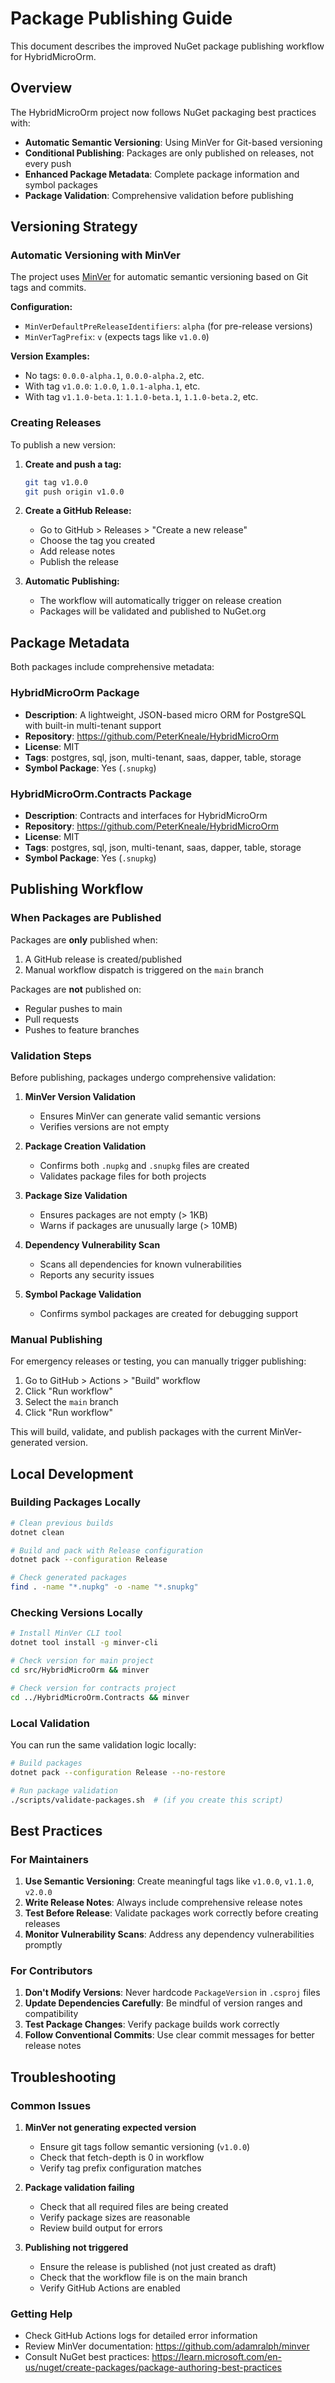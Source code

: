 # Package Publishing Guide

This document describes the improved NuGet package publishing workflow for HybridMicroOrm.

## Overview

The HybridMicroOrm project now follows NuGet packaging best practices with:

- **Automatic Semantic Versioning**: Using MinVer for Git-based versioning
- **Conditional Publishing**: Packages are only published on releases, not every push
- **Enhanced Package Metadata**: Complete package information and symbol packages
- **Package Validation**: Comprehensive validation before publishing

## Versioning Strategy

### Automatic Versioning with MinVer

The project uses [MinVer](https://github.com/adamralph/minver) for automatic semantic versioning based on Git tags and commits.

**Configuration:**
- `MinVerDefaultPreReleaseIdentifiers`: `alpha` (for pre-release versions)
- `MinVerTagPrefix`: `v` (expects tags like `v1.0.0`)

**Version Examples:**
- No tags: `0.0.0-alpha.1`, `0.0.0-alpha.2`, etc.
- With tag `v1.0.0`: `1.0.0`, `1.0.1-alpha.1`, etc.
- With tag `v1.1.0-beta.1`: `1.1.0-beta.1`, `1.1.0-beta.2`, etc.

### Creating Releases

To publish a new version:

1. **Create and push a tag:**
   ```bash
   git tag v1.0.0
   git push origin v1.0.0
   ```

2. **Create a GitHub Release:**
   - Go to GitHub > Releases > "Create a new release"
   - Choose the tag you created
   - Add release notes
   - Publish the release

3. **Automatic Publishing:**
   - The workflow will automatically trigger on release creation
   - Packages will be validated and published to NuGet.org

## Package Metadata

Both packages include comprehensive metadata:

### HybridMicroOrm Package
- **Description**: A lightweight, JSON-based micro ORM for PostgreSQL with built-in multi-tenant support
- **Repository**: https://github.com/PeterKneale/HybridMicroOrm
- **License**: MIT
- **Tags**: postgres, sql, json, multi-tenant, saas, dapper, table, storage
- **Symbol Package**: Yes (`.snupkg`)

### HybridMicroOrm.Contracts Package
- **Description**: Contracts and interfaces for HybridMicroOrm
- **Repository**: https://github.com/PeterKneale/HybridMicroOrm
- **License**: MIT
- **Tags**: postgres, sql, json, multi-tenant, saas, dapper, table, storage
- **Symbol Package**: Yes (`.snupkg`)

## Publishing Workflow

### When Packages are Published

Packages are **only** published when:
1. A GitHub release is created/published
2. Manual workflow dispatch is triggered on the `main` branch

Packages are **not** published on:
- Regular pushes to main
- Pull requests
- Pushes to feature branches

### Validation Steps

Before publishing, packages undergo comprehensive validation:

1. **MinVer Version Validation**
   - Ensures MinVer can generate valid semantic versions
   - Verifies versions are not empty

2. **Package Creation Validation**
   - Confirms both `.nupkg` and `.snupkg` files are created
   - Validates package files for both projects

3. **Package Size Validation**
   - Ensures packages are not empty (> 1KB)
   - Warns if packages are unusually large (> 10MB)

4. **Dependency Vulnerability Scan**
   - Scans all dependencies for known vulnerabilities
   - Reports any security issues

5. **Symbol Package Validation**
   - Confirms symbol packages are created for debugging support

### Manual Publishing

For emergency releases or testing, you can manually trigger publishing:

1. Go to GitHub > Actions > "Build" workflow
2. Click "Run workflow"
3. Select the `main` branch
4. Click "Run workflow"

This will build, validate, and publish packages with the current MinVer-generated version.

## Local Development

### Building Packages Locally

```bash
# Clean previous builds
dotnet clean

# Build and pack with Release configuration
dotnet pack --configuration Release

# Check generated packages
find . -name "*.nupkg" -o -name "*.snupkg"
```

### Checking Versions Locally

```bash
# Install MinVer CLI tool
dotnet tool install -g minver-cli

# Check version for main project
cd src/HybridMicroOrm && minver

# Check version for contracts project  
cd ../HybridMicroOrm.Contracts && minver
```

### Local Validation

You can run the same validation logic locally:

```bash
# Build packages
dotnet pack --configuration Release --no-restore

# Run package validation
./scripts/validate-packages.sh  # (if you create this script)
```

## Best Practices

### For Maintainers

1. **Use Semantic Versioning**: Create meaningful tags like `v1.0.0`, `v1.1.0`, `v2.0.0`
2. **Write Release Notes**: Always include comprehensive release notes
3. **Test Before Release**: Validate packages work correctly before creating releases
4. **Monitor Vulnerability Scans**: Address any dependency vulnerabilities promptly

### For Contributors

1. **Don't Modify Versions**: Never hardcode `PackageVersion` in `.csproj` files
2. **Update Dependencies Carefully**: Be mindful of version ranges and compatibility
3. **Test Package Changes**: Verify package builds work correctly
4. **Follow Conventional Commits**: Use clear commit messages for better release notes

## Troubleshooting

### Common Issues

1. **MinVer not generating expected version**
   - Ensure git tags follow semantic versioning (`v1.0.0`)
   - Check that fetch-depth is 0 in workflow
   - Verify tag prefix configuration matches

2. **Package validation failing**
   - Check that all required files are being created
   - Verify package sizes are reasonable
   - Review build output for errors

3. **Publishing not triggered**
   - Ensure the release is published (not just created as draft)
   - Check that the workflow file is on the main branch
   - Verify GitHub Actions are enabled

### Getting Help

- Check GitHub Actions logs for detailed error information
- Review MinVer documentation: https://github.com/adamralph/minver
- Consult NuGet best practices: https://learn.microsoft.com/en-us/nuget/create-packages/package-authoring-best-practices